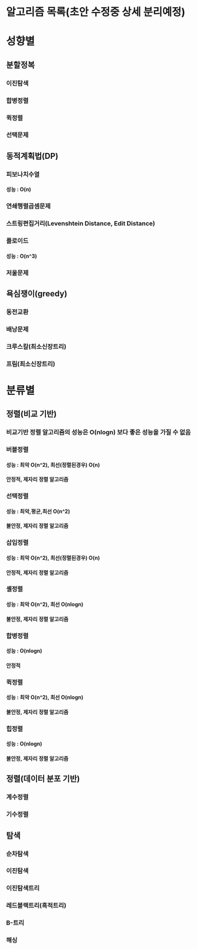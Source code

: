 
# 알고리즘 목록(초안 수정중 상세 분리예정)

# 성향별
## 분할정복
### 이진탐색
### 합병정렬
### 퀵정렬
### 선택문제

## 동적계획법(DP)

### 피보나치수열
#### 성능 : O(n)

### 연쇄행렬곱셈문제
### 스트링편집거리(Levenshtein Distance, Edit Distance)

### 플로이드
#### 성능 : O(n^3)

### 저울문제

## 욕심쟁이(greedy)
### 동전교환
### 배낭문제
### 크루스칼(최소신장트리)
### 프림(최소신장트리)

# 분류별
## 정렬(비교 기반)
### 비교기반 정렬 알고리즘의 성능은 O(nlogn) 보다 좋은 성능을 가질 수 없음

### 버블정렬
#### 성능 : 최악 O(n^2), 최선(정렬된경우) O(n)
#### 안정적, 제자리 정렬 알고리즘

### 선택정렬
#### 성능 : 최악,평균,최선 O(n^2)
#### 불안정, 제자리 정렬 알고리즘

### 삽입정렬
#### 성능 : 최악 O(n^2), 최선(정렬된경우) O(n)
#### 안정적, 제자리 정렬 알고리즘

### 셸정렬
#### 성능 : 최악 O(n^2), 최선 O(nlogn)
#### 불안정, 제자리 정렬 알고리즘

### 합병정렬
#### 성능 : O(nlogn)
#### 안정적

### 퀵정렬
#### 성능 : 최악 O(n^2), 최선 O(nlogn)
#### 불안정, 제자리 정렬 알고리즘

### 힙정렬
#### 성능 : O(nlogn)
#### 불안정, 제자리 정렬 알고리즘

## 정렬(데이터 분포 기반)
### 계수정렬
### 기수정렬

## 탐색
### 순차탐색
### 이진탐색
### 이진탐색트리
### 레드블랙트리(흑적트리)
### B-트리
### 해싱
